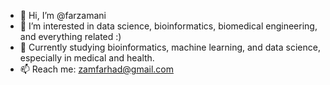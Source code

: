 - 👋 Hi, I’m @farzamani
- 👀 I’m interested in data science, bioinformatics, biomedical engineering, and everything related :)
- 🌱 Currently studying bioinformatics, machine learning, and data science, especially in medical and health.
- 📫 Reach me: zamfarhad@gmail.com

<!---
farzamani/farzamani is a ✨ special ✨ repository because its `README.md` (this file) appears on your GitHub profile.
You can click the Preview link to take a look at your changes.
--->
